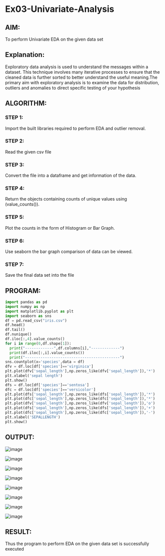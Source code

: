# Ex03-Univariate-Analysis

## AIM:

To perform Univariate EDA on the given data set

## Explanation:

Exploratory data analysis is used to understand the messages within a dataset. This technique involves many iterative processes to ensure that the cleaned data is further sorted to better understand the useful meaning.The primary aim with exploratory analysis is to examine the data for distribution, outliers and anomalies to direct specific testing of your hypothesis

## ALGORITHM:

### STEP 1:
Import the built libraries required to perform EDA and outlier removal.

### STEP 2:
Read the given csv file

### STEP 3:
Convert the file into a dataframe and get information of the data.

### STEP 4:
Return the objects containing counts of unique values using (value_counts()).

### STEP 5:
Plot the counts in the form of Histogram or Bar Graph.

### STEP 6:
Use seaborn the bar graph comparison of data can be viewed.

### STEP 7:
Save the final data set into the file

## PROGRAM:
```py
import pandas as pd
import numpy as np
import matplotlib.pyplot as plt
import seaborn as sns
df = pd.read_csv("iris.csv")
df.head()
df.tail()
df.nunique()
df.iloc[:,4].value_counts()
for i in range(0,df.shape[1]):
  print("-------------",df.columns[i],"-------------")
  print(df.iloc[:,i].value_counts())
  print("-------------------------------------------")
sns.countplot(x='species',data = df)
dfv = df.loc[df['species']=='virginica']
plt.plot(dfv['sepal_length'],np.zeros_like(dfv['sepal_length']),'*')
plt.xlabel('sepal length')
plt.show()
dfs = df.loc[df['species']=='sentosa']
dfc = df.loc[df['species']=='versicolor']
plt.plot(dfs['sepal_length'],np.zeros_like(dfs['sepal_length']),'*')
plt.plot(dfc['sepal_length'],np.zeros_like(dfc['sepal_length']),'*')
plt.plot(dfv['sepal_length'],np.zeros_like(dfv['sepal_length']),'o')
plt.plot(dfs['sepal_length'],np.zeros_like(dfs['sepal_length']),'+')
plt.plot(dfc['sepal_length'],np.zeros_like(dfc['sepal_length']),'-')
plt.xlabel('SEPALLENGTH')
plt.show()
```

## OUTPUT:


![image](https://github.com/Anbuselvan04/Ex03-Univariate-Analysis/assets/119410896/3cd5cdee-321e-4279-a03e-1c4630e04d43)

![image](https://github.com/Anbuselvan04/Ex03-Univariate-Analysis/assets/119410896/8a4a1a8b-cfd6-4bc1-bf82-937d28cda633)

![image](https://github.com/Anbuselvan04/Ex03-Univariate-Analysis/assets/119410896/811f6e2a-8237-483c-b1c9-63a435818940)

![image](https://github.com/Anbuselvan04/Ex03-Univariate-Analysis/assets/119410896/92e61b43-d3f2-41e2-993c-f262d37aff29)

![image](https://github.com/Anbuselvan04/Ex03-Univariate-Analysis/assets/119410896/a6be20ed-da4e-4f2e-9f94-5dcf6ff2282e)

![image](https://github.com/Anbuselvan04/Ex03-Univariate-Analysis/assets/119410896/75b39eee-719e-477c-bc90-795b5efc09db)

![image](https://github.com/Anbuselvan04/Ex03-Univariate-Analysis/assets/119410896/393b88e8-3f7b-4e6d-ba3f-087c1bd84009)

![image](https://github.com/Anbuselvan04/Ex03-Univariate-Analysis/assets/119410896/7b4164fd-9197-4f0a-b6ab-b55f983697d7)



## RESULT:

Thus the program to perform EDA on the given data set is successfully executed
